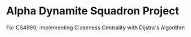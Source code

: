 # Alpha Dynamite Squadron Project
 For CS4990; Implementing Closeness Centrality with Dijstra's Algorithm
